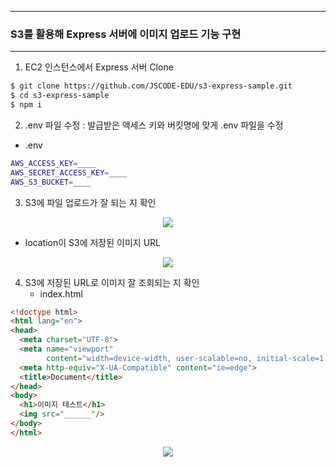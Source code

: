 -----
### S3를 활용해 Express 서버에 이미지 업로드 기능 구현
-----
1. EC2 인스턴스에서 Express 서버 Clone
```bash
$ git clone https://github.com/JSCODE-EDU/s3-express-sample.git
$ cd s3-express-sample
$ npm i
```

2. .env 파일 수정 : 발급받은 액세스 키와 버킷명에 맞게 .env 파일을 수정
  - .env
```bash
AWS_ACCESS_KEY=____
AWS_SECRET_ACCESS_KEY=____
AWS_S3_BUCKET=____
```

3. S3에 파일 업로드가 잘 되는 지 확인
<div align="center">
<img src="https://github.com/user-attachments/assets/e787532f-4dca-40a2-ac17-f99e4ff9e056">
</div>

   - location이 S3에 저장된 이미지 URL
     
<div align="center">
<img src="https://github.com/user-attachments/assets/b0781957-8658-4bd7-abc9-2e18c8a196a0">
</div>

     
4. S3에 저장된 URL로 이미지 잘 조회되는 지 확인
   - index.html
```html
<!doctype html>
<html lang="en">
<head>
  <meta charset="UTF-8">
  <meta name="viewport"
        content="width=device-width, user-scalable=no, initial-scale=1.0, maximum-scale=1.0, minimum-scale=1.0">
  <meta http-equiv="X-UA-Compatible" content="ie=edge">
  <title>Document</title>
</head>
<body>
  <h1>이미지 테스트</h1>
  <img src="______"/>
</body>
</html>
```
<div align="center">
<img src="https://github.com/user-attachments/assets/e557c796-6ae2-4e83-8079-cd4563652bd8">
</div>
